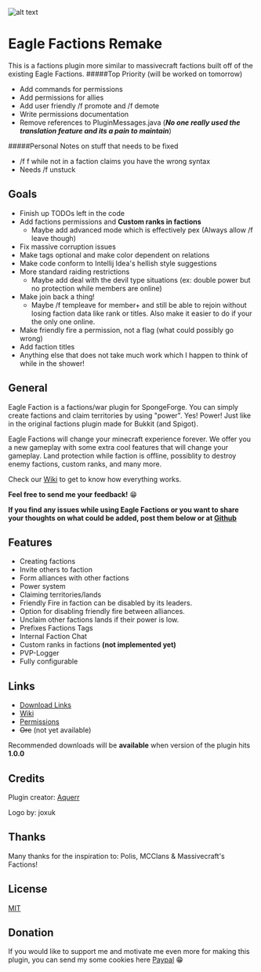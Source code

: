 ![alt text](http://i.imgur.com/Lh7W1Mo.png)

# Eagle Factions Remake
This is a factions plugin more similar to massivecraft factions built off of the existing Eagle Factions.
#####Top Priority (will be worked on tomorrow)
 * Add commands for permissions
 * Add permissions for allies
 * Add user friendly /f promote and /f demote
 * Write permissions documentation
 * Remove references to PluginMessages.java (***No one really used the translation feature and its a pain to maintain***)


#####Personal Notes on stuff that needs to be fixed
 * /f f while not in a faction claims you have the wrong syntax
 * Needs /f unstuck

## Goals
 * Finish up TODOs left in the code
 * Add factions permissions and **Custom ranks in factions**
   * Maybe add advanced mode which is effectively pex (Always allow /f leave though)
 * Fix massive corruption issues
 * Make tags optional and make color dependent on relations
 * Make code conform to Intellij Idea's hellish style suggestions
 * More standard raiding restrictions
   * Maybe add deal with the devil type situations (ex: double power but no protection while members are online)
 * Make join back a thing!
   * Maybe /f templeave for member+ and still be able to rejoin without losing faction data like rank or titles. Also make it easier to do if your the only one online.
 * Make friendly fire a permission, not a flag (what could possibly go wrong)
 * Add faction titles
 * Anything else that does not take much work which I happen to think of while in the shower!


## General
Eagle Faction is a factions/war plugin for SpongeForge. You can simply create factions and claim territories by using "power". Yes! Power! Just like in the original factions plugin made for Bukkit (and Spigot).

Eagle Factions will change your minecraft experience forever. We offer you a new gameplay with some extra cool features that will change your gameplay. Land protection while faction is offline, possiblity to destroy enemy factions, custom ranks, and many more.

Check our [Wiki](https://github.com/Aquerr/EagleFactions/wiki) to get to know how everything works.

**Feel free to send me your feedback!** :grin: 

**If you find any issues while using **Eagle Factions** or you want to share your thoughts on what could be added, post them below or at [Github](https://github.com/Aquerr/EagleFactions/issues)**

## Features

* Creating factions
* Invite others to faction
* Form alliances with other factions
* Power system
* Claiming territories/lands
* Friendly Fire in faction can be disabled by its leaders.
* Option for disabling friendly fire between alliances.
* Unclaim other factions lands if their power is low.
* Prefixes Factions Tags
* Internal Faction Chat
* Custom ranks in factions **(not implemented yet)**
* PVP-Logger
* Fully configurable

## Links

* [Download Links](https://github.com/Aquerr/EagleFactions/releases)
* [Wiki](https://github.com/Aquerr/EagleFactions/wiki)
* [Permissions](https://github.com/Aquerr/EagleFactions/wiki/Permissions)
* ~~Ore~~ (not yet available)

Recommended downloads will be **available** when version of the plugin hits **1.0.0**

## Credits

Plugin creator: [Aquerr](https://github.com/Aquerr)

Logo by: joxuk

## Thanks

Many thanks for the inspiration to: Polis, MCClans & Massivecraft's Factions!

## License

[MIT](https://github.com/Aquerr/EagleFactions/blob/master/LICENSE)

## Donation

If you would like to support me and motivate me even more for making this plugin, you can send my some cookies here [Paypal](https://www.paypal.me/aquerr) :grin: